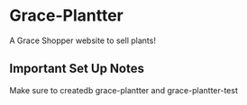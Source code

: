 # Grace-Plantter

A Grace Shopper website to sell plants!

## Important Set Up Notes

Make sure to createdb grace-plantter and grace-plantter-test

